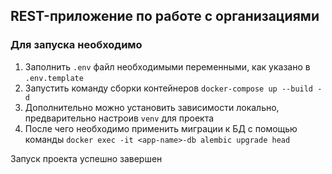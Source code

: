 ## REST-приложение по работе с организациями

### Для запуска необходимо
1. Заполнить `.env` файл необходимыми переменными, как указано в `.env.template`
2. Запустить команду сборки контейнеров `docker-compose up --build -d`
3. Дополнительно можно установить зависимости локально, предварительно настроив `venv` для проекта 
4. После чего необходимо применить миграции к БД с помощью команды `docker exec -it <app-name>-db alembic upgrade head`

Запуск проекта успешно завершен
